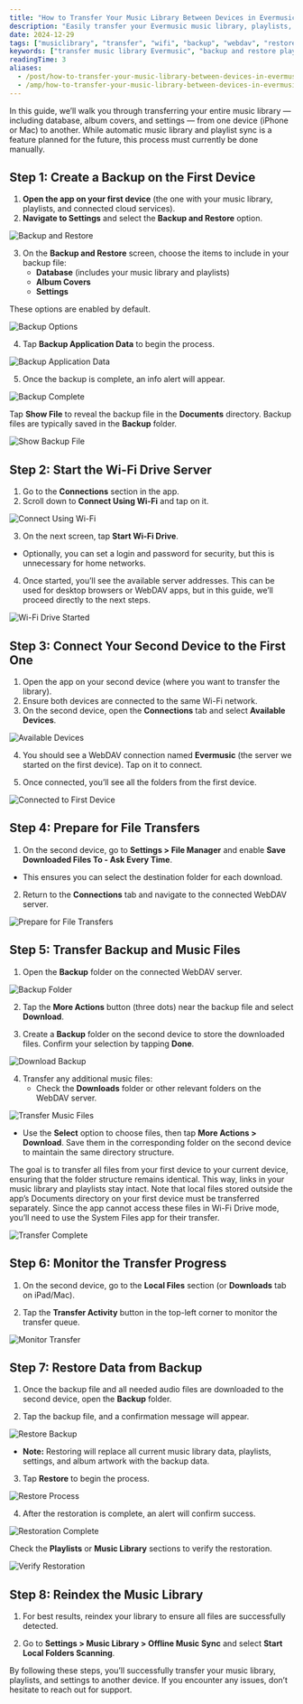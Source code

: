 ```yaml
---
title: "How to Transfer Your Music Library Between Devices in Evermusic: Step-by-Step Guide"
description: "Easily transfer your Evermusic music library, playlists, album artwork, and settings from one iPhone, iPad, or Mac to another using Wi-Fi Drive and backup tools."
date: 2024-12-29
tags: ["musiclibrary", "transfer", "wifi", "backup", "webdav", "restore"]
keywords: ["transfer music library Evermusic", "backup and restore playlists Evermusic", "Evermusic WiFi Drive", "sync Evermusic between devices", "move Evermusic database", "Evermusic file transfer", "restore audio player settings", "WebDAV music transfer iOS"]
readingTime: 3
aliases:
  - /post/how-to-transfer-your-music-library-between-devices-in-evermusic-step-by-step-guide/
  - /amp/how-to-transfer-your-music-library-between-devices-in-evermusic-step-by-step-guide/
---
```


In this guide, we’ll walk you through transferring your entire music library — including database, album covers, and settings — from one device (iPhone or Mac) to another. While automatic music library and playlist sync is a feature planned for the future, this process must currently be done manually.

## Step 1: Create a Backup on the First Device

1. **Open the app on your first device** (the one with your music library, playlists, and connected cloud services).
2. **Navigate to Settings** and select the **Backup and Restore** option.

![Backup and Restore](21260c_44dbabc06ba844c0b665f17ac01fec84~mv2.png)

3. On the **Backup and Restore** screen, choose the items to include in your backup file:
   - **Database** (includes your music library and playlists)
   - **Album Covers**
   - **Settings**

These options are enabled by default.

![Backup Options](21260c_160d11e81b104384a5fef09ae196c260~mv2.png)

4. Tap **Backup Application Data** to begin the process.

![Backup Application Data](21260c_5bab30ce6d7b4fcf8b67ad6bd18b5f21~mv2.png)

5. Once the backup is complete, an info alert will appear.

![Backup Complete](21260c_cc751d3e710941479102d286d0504a80~mv2.png)

Tap **Show File** to reveal the backup file in the **Documents** directory. Backup files are typically saved in the **Backup** folder.

![Show Backup File](21260c_d857f23f0ad94ae8851f93baed15aeb1~mv2.png)

## Step 2: Start the Wi-Fi Drive Server

1. Go to the **Connections** section in the app.
2. Scroll down to **Connect Using Wi-Fi** and tap on it.

![Connect Using Wi-Fi](21260c_7241696cb6a54f8d95d15cb9592bbeed~mv2.png)

3. On the next screen, tap **Start Wi-Fi Drive**.

- Optionally, you can set a login and password for security, but this is unnecessary for home networks.

4. Once started, you’ll see the available server addresses. This can be used for desktop browsers or WebDAV apps, but in this guide, we’ll proceed directly to the next steps.

![Wi-Fi Drive Started](21260c_11ed60c4073640cc9aafda20cec8431c~mv2.png)

## Step 3: Connect Your Second Device to the First One

1. Open the app on your second device (where you want to transfer the library).
2. Ensure both devices are connected to the same Wi-Fi network.
3. On the second device, open the **Connections** tab and select **Available Devices**.

![Available Devices](21260c_4d9abdd7dd80409caabfeca89535754d~mv2.png)

4. You should see a WebDAV connection named **Evermusic** (the server we started on the first device). Tap on it to connect.

5. Once connected, you’ll see all the folders from the first device.

![Connected to First Device](21260c_3075c7ee8dfb41f6a2496f8be0673d37~mv2.png)

## Step 4: Prepare for File Transfers

1. On the second device, go to **Settings > File Manager** and enable **Save Downloaded Files To - Ask Every Time**.

- This ensures you can select the destination folder for each download.

2. Return to the **Connections** tab and navigate to the connected WebDAV server.

![Prepare for File Transfers](21260c_fb325a9cc68d419389ee76cd19b821d5~mv2.png)

## Step 5: Transfer Backup and Music Files

1. Open the **Backup** folder on the connected WebDAV server.

![Backup Folder](21260c_91254ba6f64649adbc8a759899a8618a~mv2.png)

2. Tap the **More Actions** button (three dots) near the backup file and select **Download**.

3. Create a **Backup** folder on the second device to store the downloaded files. Confirm your selection by tapping **Done**.

![Download Backup](21260c_ffd617db2ab64bbcb580b70aa94fe3df~mv2.png)

4. Transfer any additional music files:
   - Check the **Downloads** folder or other relevant folders on the WebDAV server.

![Transfer Music Files](21260c_6536aba207bc4ff98af139f7dc8a2f45~mv2.png)

- Use the **Select** option to choose files, then tap **More Actions > Download**. Save them in the corresponding folder on the second device to maintain the same directory structure.

The goal is to transfer all files from your first device to your current device, ensuring that the folder structure remains identical. This way, links in your music library and playlists stay intact. Note that local files stored outside the app’s Documents directory on your first device must be transferred separately. Since the app cannot access these files in Wi-Fi Drive mode, you’ll need to use the System Files app for their transfer.

![Transfer Complete](21260c_352edb4aeb584d53b8646d7bf779de02~mv2.png)

## Step 6: Monitor the Transfer Progress

1. On the second device, go to the **Local Files** section (or **Downloads** tab on iPad/Mac).

2. Tap the **Transfer Activity** button in the top-left corner to monitor the transfer queue.

![Monitor Transfer](21260c_82c35eccb18245fe8e1135ab86532a52~mv2.png)

## Step 7: Restore Data from Backup

1. Once the backup file and all needed audio files are downloaded to the second device, open the **Backup** folder.

2. Tap the backup file, and a confirmation message will appear.

![Restore Backup](21260c_480c20fc3d664307b135881d04444fb5~mv2.png)

- **Note:** Restoring will replace all current music library data, playlists, settings, and album artwork with the backup data.

3. Tap **Restore** to begin the process.

![Restore Process](21260c_469647cffde34ae7a448f7928d1436a9~mv2.png)

4. After the restoration is complete, an alert will confirm success.

![Restoration Complete](21260c_c6ca2dc848b64a26a30b511e9e4b79cd~mv2.png)

Check the **Playlists** or **Music Library** sections to verify the restoration.

![Verify Restoration](21260c_ff3f96fe50f845b392ef24f2de03a794~mv2.png)

## Step 8: Reindex the Music Library

1. For best results, reindex your library to ensure all files are successfully detected.

2. Go to **Settings > Music Library > Offline Music Sync** and select **Start Local Folders Scanning**.

By following these steps, you’ll successfully transfer your music library, playlists, and settings to another device. If you encounter any issues, don’t hesitate to reach out for support.